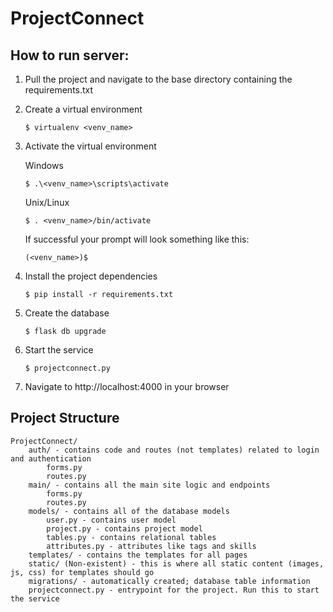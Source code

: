 # ProjectConnect
## How to run server:
1. Pull the project and navigate to the base directory containing the requirements.txt
2. Create a virtual environment
    
    ```
    $ virtualenv <venv_name>
    ```
3. Activate the virtual environment
    
    Windows
    ```
    $ .\<venv_name>\scripts\activate
    ```
    
    Unix/Linux
    ```
    $ . <venv_name>/bin/activate
    ```
    
    If successful your prompt will look something like this:
    
    ```
    (<venv_name>)$
    ```
4. Install the project dependencies
    
    ```
    $ pip install -r requirements.txt
    ```

5. Create the database

    ```
    $ flask db upgrade
    ```
    
6. Start the service

    ```
    $ projectconnect.py
    ```

7. Navigate to http://localhost:4000 in your browser

## Project Structure

    ProjectConnect/
        auth/ - contains code and routes (not templates) related to login and authentication
            forms.py
            routes.py
        main/ - contains all the main site logic and endpoints
            forms.py
            routes.py
        models/ - contains all of the database models
            user.py - contains user model
            project.py - contains project model
            tables.py - contains relational tables
            attributes.py - attributes like tags and skills
        templates/ - contains the templates for all pages
        static/ (Non-existent) - this is where all static content (images, js, css) for templates should go
        migrations/ - automatically created; database table information
        projectconnect.py - entrypoint for the project. Run this to start the service